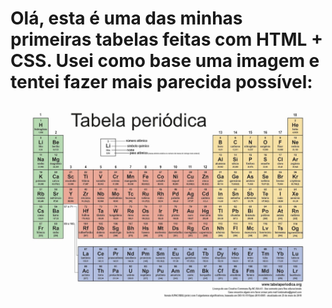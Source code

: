 # Olá, esta é uma das minhas primeiras tabelas feitas com HTML + CSS. Usei como base uma imagem e tentei fazer mais parecida possível: <img src="tabela.jpeg">
